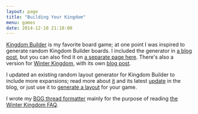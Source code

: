 ```yaml
---
layout: page
title: "Building Your Kingdom"
menu: games
date: 2014-12-10 21:18:00
---
```

[Kingdom Builder](http://en.wikipedia.org/wiki/Kingdom_Builder) is my favorite board game; at one point I was inspired to generate random Kingdom Builder boards.  I included the generator in [a blog post](/blog/2013/05/21/kingdom-board-builder/), but you can also find it on [a separate page here](board-builder.html).  There's also a version for [Winter Kingdom](winter-board-builder.html), with its own [blog post](/blog/2021/07/16/winter-kingdom-board-builder/).

I updated an existing random layout generator for Kingdom Builder to include more expansions; read more about [it](/blog/2014/12/10/kingdom-builder-randomizer) and its latest [update](/blog/2017/06/17/harvest-randomizer/) in the blog, or just use it to [generate a layout](randomizer.html) for your game.

I wrote my [BGG thread formatter](/games/bgg/#FAQs.and.Threads) mainly for the purpose of reading [the Winter Kingdom FAQ](http://mcdemarco.net/games/bgg/thread.html?2525866/3).
